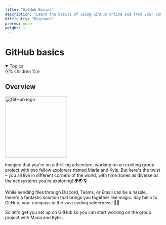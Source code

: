 ```yaml
---
title: "GitHub Basics"
description: "Learn the basics of using GitHub online and from your computer terminal"
difficulty: "Beginner"
prereq: none
weight: 1
---
```


# GitHub basics
<details open>
<summary>Topics</summary>
{{% children %}}
</details>


## Overview
<img alt="GitHub logo" src="../images/GitHubLogo.png" height="200"/>

Imagine that you're on a thrilling adventure, working on an exciting group project with two fellow explorers named Maria and Kyle. But here's the twist – you all live in different corners of the world, with time zones as diverse as the ecosystems you're exploring! 🌍🌏🌎

While sending files through Discord, Teams, or Email can be a hassle, there's a fantastic solution that brings you together like magic. Say hello to GitHub, your compass in the vast coding wilderness! 🧭🌌

So let's get you set up on GitHub so you can start working on the group project with Maria and Kyle...